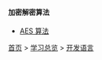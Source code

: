 #### 加密解密算法

* [AES 算法](202104001.md)


[首页](../../../README.md) > [学习总览](../../../introduction/studyCatalogList.md) > [开发语言](../DevelopmentAlgorithm.md)
